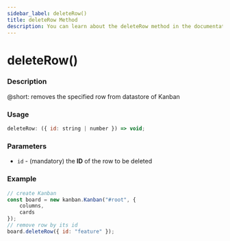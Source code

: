 ```yaml
---
sidebar_label: deleteRow()
title: deleteRow Method
description: You can learn about the deleteRow method in the documentation of the DHTMLX JavaScript Kanban library. Browse developer guides and API reference, try out code examples and live demos, and download a free 30-day evaluation version of DHTMLX Kanban.
---
```


# deleteRow()

### Description

@short: removes the specified row from datastore of Kanban

### Usage

~~~jsx {}
deleteRow: ({ id: string | number }) => void;
~~~

### Parameters

- `id` - (mandatory) the **ID** of the row to be deleted 

### Example

~~~jsx {7}
// create Kanban
const board = new kanban.Kanban("#root", {
	columns,
	cards
});
// remove row by its id
board.deleteRow({ id: "feature" });
~~~
